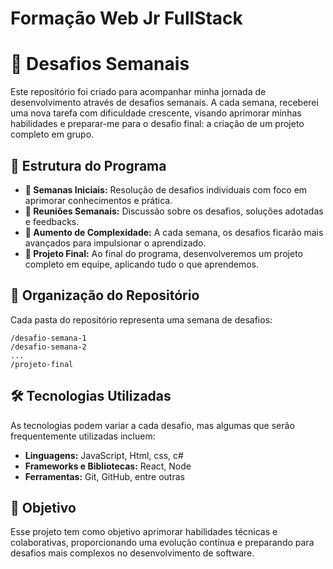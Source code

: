 # Formação Web Jr FullStack
# 🚀 Desafios Semanais

Este repositório foi criado para acompanhar minha jornada de desenvolvimento através de desafios semanais. A cada semana, receberei uma nova tarefa com dificuldade crescente, visando aprimorar minhas habilidades e preparar-me para o desafio final: a criação de um projeto completo em grupo.

## 📅 Estrutura do Programa

- **🔹 Semanas Iniciais:** Resolução de desafios individuais com foco em aprimorar conhecimentos e prática.
- **🔹 Reuniões Semanais:** Discussão sobre os desafios, soluções adotadas e feedbacks.
- **🔹 Aumento de Complexidade:** A cada semana, os desafios ficarão mais avançados para impulsionar o aprendizado.
- **🔹 Projeto Final:** Ao final do programa, desenvolveremos um projeto completo em equipe, aplicando tudo o que aprendemos.

## 📂 Organização do Repositório

Cada pasta do repositório representa uma semana de desafios:
```
/desafio-semana-1
/desafio-semana-2
...
/projeto-final
```

## 🛠️ Tecnologias Utilizadas
As tecnologias podem variar a cada desafio, mas algumas que serão frequentemente utilizadas incluem:
- **Linguagens:** JavaScript, Html, css, c#
- **Frameworks e Bibliotecas:** React, Node
- **Ferramentas:** Git, GitHub, entre outras

## 🎯 Objetivo
Esse projeto tem como objetivo aprimorar habilidades técnicas e colaborativas, proporcionando uma evolução contínua e preparando para desafios mais complexos no desenvolvimento de software.


